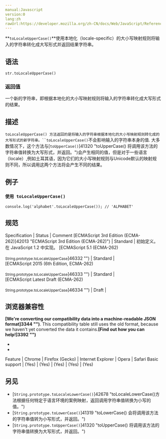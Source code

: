 ```yaml
---
manual:Javascript
version:0
lang:zh
rawUrl:https://developer.mozilla.org/zh-CN/docs/Web/JavaScript/Reference/Global_Objects/String/toLocaleUpperCase
---
```






**`toLocaleUpperCase()`**使用本地化（locale-specific）的大小写映射规则将输入的字符串转化成大写形式并返回结果字符串。


## 语法<a name="语法"></a>

```
str.toLocaleUpperCase()
```

### 返回值<a name="返回值"></a>


一个新的字符串，即根据本地化的大小写映射规则将输入的字符串转化成大写形式的结果。


## 描述<a name="描述"></a>


`toLocaleUpperCase() 方法返回的是将输入的字符串根据本地化的大小写映射规则转化成的大写形式的新字符串。``toLocaleUpperCase()`不会影响输入的字符串本身的值. 大多数情况下，这个方法与[`toUpperCase()`]41320 "toUpperCase() 将调用该方法的字符串值转换为大写形式，并返回。")会产生相同的值，但是对于一些语言（locale）,例如土耳其语，因为它们的大小写映射规则与Unicode默认的映射规则不同，所以调用这两个方法将会产生不同的结果。


## 例子<a name="例子"></a>

### `使用 toLocaleUpperCase()`<a name="使用_toLocaleUpperCase()"></a>

```
console.log('alphabet'.toLocaleUpperCase()); // 'ALPHABET'
```

## 规范<a name="规范"></a>

Specification | Status | Comment 
[ECMAScript 3rd Edition (ECMA-262)]42013 "ECMAScript 3rd Edition (ECMA-262)") | Standard | 初始定义。在 JavaScript 1.2 中实现。 
[ECMAScript 5.1 (ECMA-262)<br></br><small>String.prototype.toLocaleUpperCase</small>]46332 "") | Standard |  
[ECMAScript 2015 (6th Edition, ECMA-262)<br></br><small>String.prototype.toLocaleUpperCase</small>]46333 "") | Standard |  
[ECMAScript Latest Draft (ECMA-262)<br></br><small>String.prototype.toLocaleUpperCase</small>]46334 "") | Draft |  


## 浏览器兼容性<a name="浏览器兼容性"></a>


**[We&#39;re converting our compatibility data into a machine-readable JSON format]3344 "")**. This compatibility table still uses the old format, because we haven&#39;t yet converted the data it contains.**[Find out how you can help!]3392 "")**


* 
* 

Feature | Chrome | Firefox (Gecko) | Internet Explorer | Opera | Safari 
Basic support | (Yes) | (Yes) | (Yes) | (Yes) | (Yes) 





## 另见<a name="另见"></a>

* [`String.prototype.toLocaleLowerCase()`]42678 "toLocaleLowerCase()方法根据任何特定于语言环境的案例映射，返回调用字符串值转换为小写的值。")
* [`String.prototype.toLowerCase()`]41319 "toLowerCase() 会将调用该方法的字符串值转为小写形式，并返回。")
* [`String.prototype.toUpperCase()`]41320 "toUpperCase() 将调用该方法的字符串值转换为大写形式，并返回。")




